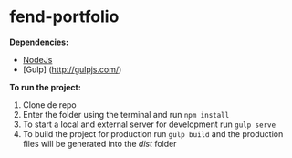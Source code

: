 # fend-portfolio

**Dependencies:**
* [NodeJs](https://nodejs.org/en/)
* [Gulp] (http://gulpjs.com/)


**To run the project:**

1. Clone de repo
2. Enter the folder using the terminal and run ``npm install``
3. To start a local and external server for development run ``gulp serve``
4. To build the project for production run ``gulp build`` and the production files will be generated into the _dist_ folder
